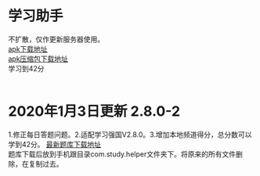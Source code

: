# 学习助手
不扩散，仅作更新服务器使用。<br>
<a href="https://raw.githubusercontent.com/studyhelperhelper/studyhelper/master/studyhelper.apk">apk下载地址</a><br/>
<a href="https://raw.githubusercontent.com/studyhelperhelper/studyhelper/master/studyhelper.rar">apk压缩包下载地址</a><br/>
学习到42分<br>
<br>
# 2020年1月3日更新 2.8.0-2
1.修正每日答题问题。2.适配学习强国V2.8.0。3.增加本地频道得分，总分数可以学到42分。
<a href="https://raw.githubusercontent.com/studyhelperhelper/studyhelper/master/tiku.db">最新题库下载地址</a><br/>
题库下载后放到手机跟目录com.study.helper文件夹下。将原来的所有文件删除，在复制过去。

